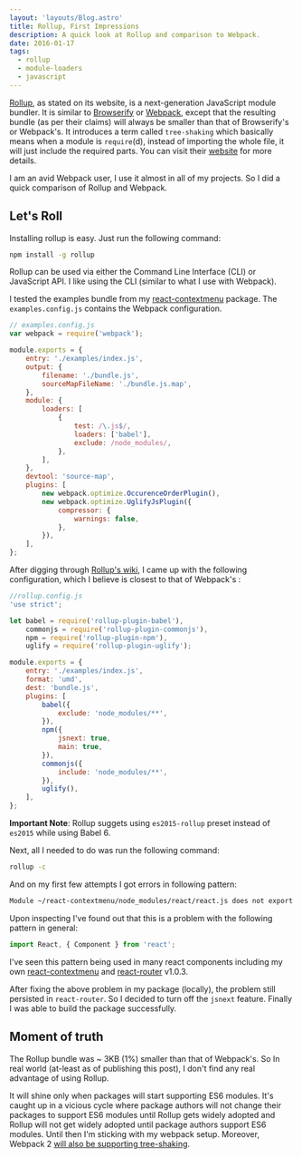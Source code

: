 ```yaml
---
layout: 'layouts/Blog.astro'
title: Rollup, First Impressions
description: A quick look at Rollup and comparison to Webpack.
date: 2016-01-17
tags:
  - rollup
  - module-loaders
  - javascript
---
```


[Rollup](http://rollupjs.org/), as stated on its website, is a next-generation JavaScript module bundler. It is similar to [Browserify](http://browserify.org/) or [Webpack](https://webpack.github.io/), except that the resulting bundle (as per their claims) will always be smaller than that of Browserify's or Webpack's. It introduces a term called `tree-shaking` which basically means when a module is `require`(d), instead of importing the whole file, it will just include the required parts. You can visit their [website](http://rollupjs.org/) for more details.

I am an avid Webpack user, I use it almost in all of my projects. So I did a quick comparison of Rollup and Webpack.

## Let's Roll

Installing rollup is easy. Just run the following command:

```sh
npm install -g rollup
```

Rollup can be used via either the Command Line Interface (CLI) or JavaScript API. I like using the CLI (similar to what I use with Webpack).

I tested the examples bundle from my [react-contextmenu](https://github.com/vkbansal/react-contextmenu) package. The `examples.config.js` contains the Webpack configuration.

```javascript
// examples.config.js
var webpack = require('webpack');

module.exports = {
	entry: './examples/index.js',
	output: {
		filename: './bundle.js',
		sourceMapFileName: './bundle.js.map',
	},
	module: {
		loaders: [
			{
				test: /\.js$/,
				loaders: ['babel'],
				exclude: /node_modules/,
			},
		],
	},
	devtool: 'source-map',
	plugins: [
		new webpack.optimize.OccurenceOrderPlugin(),
		new webpack.optimize.UglifyJsPlugin({
			compressor: {
				warnings: false,
			},
		}),
	],
};
```

After digging through [Rollup's wiki](https://github.com/rollup/rollup/wiki), I came up with the following configuration, which I believe is closest to that of Webpack's :

```javascript
//rollup.config.js
'use strict';

let babel = require('rollup-plugin-babel'),
	commonjs = require('rollup-plugin-commonjs'),
	npm = require('rollup-plugin-npm'),
	uglify = require('rollup-plugin-uglify');

module.exports = {
	entry: './examples/index.js',
	format: 'umd',
	dest: 'bundle.js',
	plugins: [
		babel({
			exclude: 'node_modules/**',
		}),
		npm({
			jsnext: true,
			main: true,
		}),
		commonjs({
			include: 'node_modules/**',
		}),
		uglify(),
	],
};
```

**Important Note**: Rollup suggets using `es2015-rollup` preset instead of `es2015` while using Babel 6.

Next, all I needed to do was run the following command:

```sh
rollup -c
```

And on my first few attempts I got errors in following pattern:

```bash
Module ~/react-contextmenu/node_modules/react/react.js does not export Component (imported by ~/react-contextmenu/path/to/somefile.js)
```

Upon inspecting I've found out that this is a problem with the following pattern in general:

```javascript
import React, { Component } from 'react';
```

I've seen this pattern being used in many react components including my own [react-contextmenu](https://github.com/vkbansal/react-contextmenu) and [react-router](https://github.com/rackt/react-router) v1.0.3.

After fixing the above problem in my package (locally), the problem still persisted in `react-router`. So I decided to turn off the `jsnext` feature. Finally I was able to build the package successfully.

## Moment of truth

The Rollup bundle was ~ 3KB (1%) smaller than that of Webpack's. So In real world (at-least as of publishing this post), I don't find any real advantage of using Rollup.

It will shine only when packages will start supporting ES6 modules. It's caught up in a vicious cycle where package authors will not change their packages to support ES6 modules until Rollup gets widely adopted and Rollup will not get widely adopted until package authors support ES6 modules. Until then I'm sticking with my webpack setup. Moreover, Webpack 2 [will also be supporting tree-shaking](http://www.2ality.com/2015/12/webpack-tree-shaking.html).
